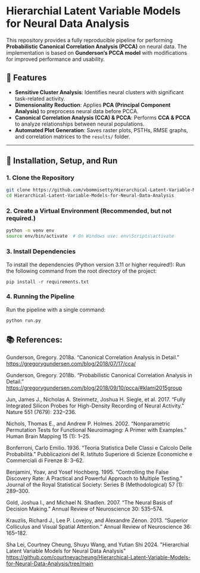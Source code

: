 # Hierarchial Latent Variable Models for Neural Data Analysis

This repository provides a fully reproducible pipeline for performing **Probabilistic Canonical Correlation Analysis (PCCA)** on neural data. The implementation is based on **Gunderson’s PCCA model** with modifications for improved performance and usability.

## 📌 Features
- **Sensitive Cluster Analysis**: Identifies neural clusters with significant task-related activity.
- **Dimensionality Reduction**: Applies **PCA (Principal Component Analysis)** to preprocess neural data before PCCA.
- **Canonical Correlation Analysis (CCA) & PCCA**: Performs **CCA & PCCA** to analyze relationships between neural populations.
- **Automated Plot Generation**: Saves raster plots, PSTHs, RMSE graphs, and correlation matrices to the `results/` folder.

---

## 🔧 Installation, Setup, and Run

### **1. Clone the Repository**
```sh
git clone https://github.com/vbommisetty/Hierarchical-Latent-Variable-Models-for-Neural-Data-Analysis.git
cd Hierarchical-Latent-Variable-Models-for-Neural-Data-Analysis
```
### **2. Create a Virtual Environment** (Recommended, but not required.)
```sh
python -m venv env
source env/bin/activate  # On Windows use: env\Scripts\activate
```

### **3. Install Dependencies**
To install the dependencies (Python version 3.11 or higher required!):
Run the following command from the root directory of the project:
```
pip install -r requirements.txt
```
### **4. Running the Pipeline**
Run the pipeline with a single command:
```sh
python run.py
```

## 📚 References:

Gunderson, Gregory. 2018a. “Canonical Correlation Analysis in Detail.” https://gregorygundersen.com/blog/2018/07/17/cca/

Gunderson, Gregory. 2018b. “Probabilistic Canonical Correlation Analysis in Detail.” https://gregorygundersen.com/blog/2018/09/10/pcca/#klami2015group

Jun, James J., Nicholas A. Steinmetz, Joshua H. Siegle, et al. 2017. “Fully Integrated Silicon Probes for High-Density Recording of Neural Activity.” Nature 551 (7679): 232–236.

Nichols, Thomas E., and Andrew P. Holmes. 2002. “Nonparametric Permutation Tests for Functional Neuroimaging: A Primer with Examples.” Human Brain Mapping 15 (1): 1–25.

Bonferroni, Carlo Emilio. 1936. “Teoria Statistica Delle Classi e Calcolo Delle Probabilità.” Pubblicazioni del R. Istituto Superiore di Scienze Economiche e Commerciali di Firenze 8: 3–62.

Benjamini, Yoav, and Yosef Hochberg. 1995. “Controlling the False Discovery Rate: A Practical and Powerful Approach to Multiple Testing.” Journal of the Royal Statistical Society: Series B (Methodological) 57 (1): 289–300.

Gold, Joshua I., and Michael N. Shadlen. 2007. “The Neural Basis of Decision Making.” Annual Review of Neuroscience 30: 535–574.

Krauzlis, Richard J., Lee P. Lovejoy, and Alexandre Zénon. 2013. “Superior Colliculus and Visual Spatial Attention.” Annual Review of Neuroscience 36: 165–182.



Sha Lei, Courtney Cheung, Shuyu Wang, and Yutian Shi 2024. "Hierarchial Latent Variable Models for Neural Data Analysis"
https://github.com/courtneyacheung/Hierarchical-Latent-Variable-Models-for-Neural-Data-Analysis/tree/main
